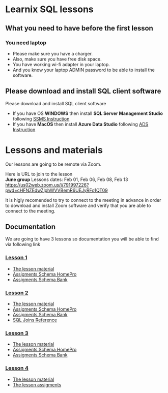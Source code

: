 # Learnix SQL lessons


## What you need to have before the first lesson 
### You need laptop
- Please make sure you have a charger. 
- Also, make sure you have free disk space. 
- You have working wi-fi adapter in your laptop. 
- And you know your laptop ADMIN password to be able to install the software.

## Please download and install SQL client software

Please download and install SQL client software
- If you have OS <b>WINDOWS</b> then install <b>SQL Server Management Studio</b> following [SSMS Instruction](SQLServerManagementStudioInstallation.md) 
- If you have <b>MacOS</b> then install <b>Azure Data Studio</b> following [ADS Instruction](AzureDataStudio.md)


# Lessons and materials

Our lessons are going to be remote via Zoom. 

Here is URL to join to the lesson
<br>
<b>June group</b> Lessons dates: Feb 01, Feb 06, Feb 08, Feb 13
<br>
https://us02web.zoom.us/j/791997226?pwd=cHFNZEdwZlphWVVBemR6UEJyRFo1QT09
<br>

It is higly recomended to try to connect to the meeting in advance in order to download and install Zoom software and verify that you are able to connect to the meeting.


## Documentation
We are going to have 3 lessons so documentation you will be able to find via following link
### [Lesson 1](./Lesson1)
- [The lesson material](./Lesson1/Lesson%201%20Database.pdf)
- [Assigments Schema HomePro](./Lesson1/Schema%20HomePro.pdf)
- [Assigments Schema Bank](./Lesson1/Schema%20Bank.pdf)

### [Lesson 2](./Lesson2)
- [The lesson material](./Lesson2/Lesson%202%20Join.pdf)
- [Assigments Schema HomePro](./Lesson2/Lesson%202%20HomePro%20Assigment.pdf)
- [Assigments Schema Bank](./Lesson2/Lesson%202%20Bank%20Assigment.pdf)
- [SQL Joins Reference](./Lesson2/Visual_SQL_JOINS_orig.jpg)

### [Lesson 3](./Lesson3)
- [The lesson material](./Lesson3/Lesson%203%20Subqueries.pdf)
- [Assigments Schema HomePro](./Lesson3/Lesson%203%20HomePro%20Assigment.pdf)
- [Assigments Schema Bank](./Lesson3/Lesson%203%20Bank%20Assigment.pdf)

### [Lesson 4](./Lesson4)
- [The lesson material](./Lesson4/StoredProcedures.pdf)
- [The lesson assigments](./Lesson4/SP_Tasks.pdf)


